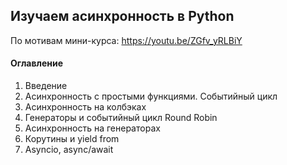 ## Изучаем асинхронность в Python
По мотивам мини-курса: https://youtu.be/ZGfv_yRLBiY

#### Оглавление
1. Введение
2. Асинхронность с простыми функциями. Событийный цикл
3. Асинхронность на колбэках
4. Генераторы и событийный цикл Round Robin
5. Асинхронность на генераторах
6. Корутины и yield from
7. Asyncio, async/await

